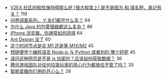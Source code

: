 - [V2EX 社区的粘性保持得那么好 [很大程度上] 是不是因为 和 域名短、易记有关？](https://www.v2ex.com/t/753340) 119
- [问卷调查系列， V 友们都开什么车？](https://www.v2ex.com/t/753385) 94
- [为什么 Java 的包管理器都这么复杂？](https://www.v2ex.com/t/753415) 86
- [iPhone 浏览器，你通常如何选择](https://www.v2ex.com/t/753361) 64
- [Ant Design 没了](https://www.v2ex.com/t/753353) 60
- [这个时间节点是买 M1 还是等 M1X/M2](https://www.v2ex.com/t/753345) 45
- [想随便学个编程语言 Node.js 与 Python 或者别的 哪个好呢](https://www.v2ex.com/t/753365) 45
- [请问这种网页是不是 js 加密的？应该如何获取数据？](https://www.v2ex.com/t/753378) 36
- [腾讯游戏团队对任何垃圾玩家的恶心行为都放任不管了吗？](https://www.v2ex.com/t/753369) 35
- [智能音箱你们用的开心么？](https://www.v2ex.com/t/753414) 28